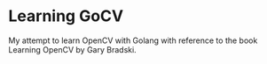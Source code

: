 # Learning GoCV

My attempt to learn OpenCV with Golang with reference to the book Learning OpenCV by Gary Bradski.